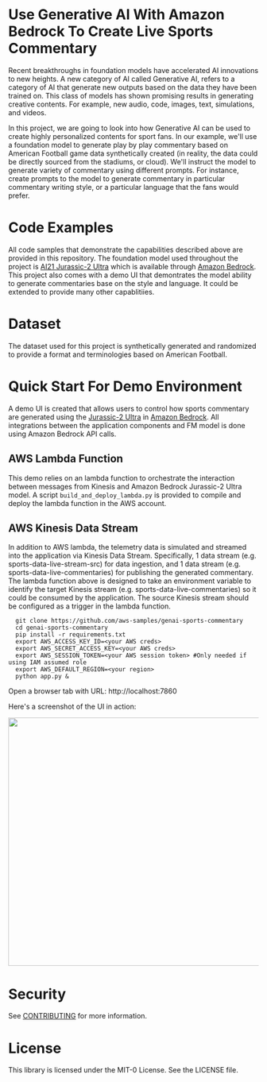 # Use Generative AI With  Amazon Bedrock To Create Live Sports Commentary
Recent breakthroughs in foundation models have accelerated AI innovations to new heights. A new category of AI called Generative AI, refers to a category of AI that generate new outputs based on the data they have been trained on. This class of models has shown promising results in generating creative contents. For example, new audio, code, images, text, simulations, and videos.

In this project, we are going to look into how Generative AI can be used to create highly personalized contents for sport fans. In our example, we'll use a foundation model to generate play by play  commentary based on American Football game data synthetically created (in reality, the data could be directly sourced from the stadiums, or cloud). We'll instruct the model to generate variety of commentary using different prompts. For instance, create prompts to the model to generate commentary in particular commentary writing style, or a particular language that the fans would prefer.  

# Code Examples
All code samples that demonstrate the capabilities described above are provided in this repository. The foundation model used throughout the project is [AI21 Jurassic-2 Ultra](https://aws.amazon.com/bedrock/jurassic/) which is available through [Amazon Bedrock](https://aws.amazon.com/bedrock). This project also comes with a demo UI that demontrates the model ability to generate commentaries base on the style and language. It could be extended to provide many other capablitiies. 

# Dataset
The dataset used for this project is synthetically generated and randomized to provide a format and terminologies based on American Football. 

# Quick Start For Demo Environment
A demo UI is created that allows users to control how sports commentary are generated using the [Jurassic-2 Ultra](https://aws.amazon.com/bedrock/jurassic/) in [Amazon Bedrock](https://aws.amazon.com/bedrock/). All integrations between the application components and FM model is done using Amazon Bedrock API calls. 

## AWS Lambda Function
This demo relies on an lambda function to orchestrate the interaction between messages from Kinesis and Amazon Bedrock Jurassic-2 Ultra model. A script ```build_and_deploy_lambda.py``` is provided to compile and deploy the lambda function in the AWS account.

## AWS Kinesis Data Stream
In addition to AWS lambda, the telemetry data is simulated and streamed into the application via Kinesis Data Stream. Specifically, 1 data stream (e.g. sports-data-live-stream-src) for data ingestion, and 1 data stream (e.g. sports-data-live-commentaries) for publishing the generated commentary. The lambda function above is designed to take an environment variable to identify the target Kinesis stream (e.g. sports-data-live-commentaries) so it could be consumed by the application. The source Kinesis stream should be configured as a trigger in the lambda function.

```
  git clone https://github.com/aws-samples/genai-sports-commentary
  cd genai-sports-commentary
  pip install -r requirements.txt
  export AWS_ACCESS_KEY_ID=<your AWS creds>
  export AWS_SECRET_ACCESS_KEY=<your AWS creds>
  export AWS_SESSION_TOKEN=<your AWS session token> #Only needed if using IAM assumed role
  export AWS_DEFAULT_REGION=<your region>
  python app.py &

```

Open a browser tab with URL: http://localhost:7860

Here's a screenshot of the UI in action:
 
<img src="img/genai-sports-commentary-demo.gif" width="1000" height="500" />


# Security
See [CONTRIBUTING](CONTRIBUTING.md) for more information.

# License
This library is licensed under the MIT-0 License. See the LICENSE file.
